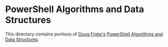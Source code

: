 # PowerShell Algorithms and Data Structures

This directory contains portions of [Doug Finke's](https://github.com/dfinke) [PowerShell Algorithms and Data Structures](https://github.com/dfinke/powershell-algorithms).

